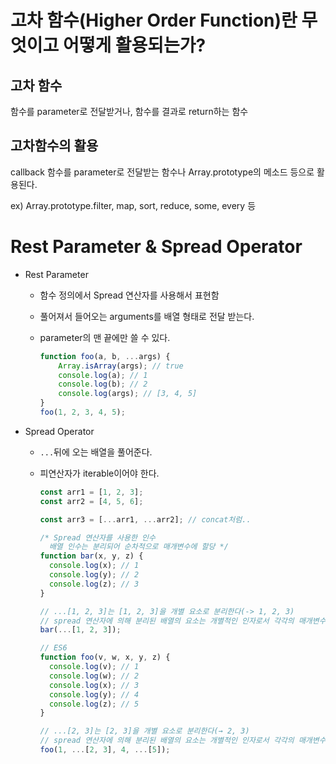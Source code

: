 # 고차 함수(Higher Order Function)란 무엇이고 어떻게 활용되는가?

## 고차 함수

함수를 parameter로 전달받거나, 함수를 결과로 return하는 함수

## 고차함수의 활용

callback 함수를 parameter로 전달받는 함수나 Array.prototype의 메소드 등으로 활용된다.

ex) Array.prototype.filter, map, sort, reduce, some, every 등



# Rest Parameter & Spread Operator

- Rest Parameter

  - 함수 정의에서 Spread 연산자를 사용해서 표현함

  - 풀어져서 들어오는 arguments를 배열 형태로 전달 받는다.

  - parameter의 맨 끝에만 쓸 수 있다.

    ```javascript
    function foo(a, b, ...args) {
        Array.isArray(args); // true
        console.log(a); // 1
        console.log(b); // 2
        console.log(args); // [3, 4, 5]
    }
    foo(1, 2, 3, 4, 5);
    ```

    

- Spread Operator

  - `...`뒤에 오는 배열을 풀어준다.

  - 피연산자가 iterable이어야 한다.

    ```javascript
    const arr1 = [1, 2, 3];
    const arr2 = [4, 5, 6];
    
    const arr3 = [...arr1, ...arr2]; // concat처럼..
    
    /* Spread 연산자를 사용한 인수
      배열 인수는 분리되어 순차적으로 매개변수에 할당 */
    function bar(x, y, z) {
      console.log(x); // 1
      console.log(y); // 2
      console.log(z); // 3
    }
    
    // ...[1, 2, 3]는 [1, 2, 3]을 개별 요소로 분리한다(-> 1, 2, 3)
    // spread 연산자에 의해 분리된 배열의 요소는 개별적인 인자로서 각각의 매개변수에 전달된다.
    bar(...[1, 2, 3]);
    
    // ES6
    function foo(v, w, x, y, z) {
      console.log(v); // 1
      console.log(w); // 2
      console.log(x); // 3
      console.log(y); // 4
      console.log(z); // 5
    }
    
    // ...[2, 3]는 [2, 3]을 개별 요소로 분리한다(→ 2, 3)
    // spread 연산자에 의해 분리된 배열의 요소는 개별적인 인자로서 각각의 매개변수에 전달된다.
    foo(1, ...[2, 3], 4, ...[5]);
    ```

    